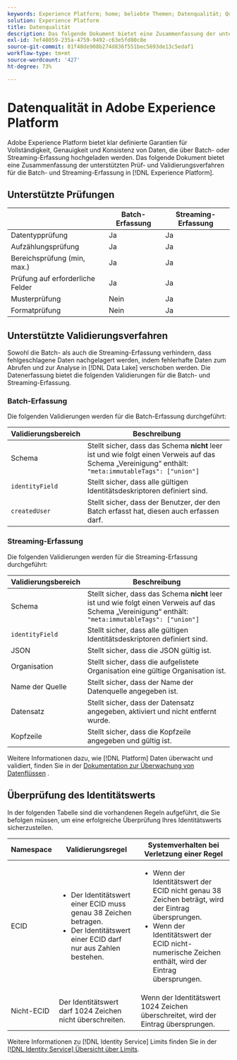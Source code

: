 ```yaml
---
keywords: Experience Platform; home; beliebte Themen; Datenqualität; Qualität; Qualität; unterstützte Validierung; Validierung; unterstützte Validierung;
solution: Experience Platform
title: Datenqualität
description: Das folgende Dokument bietet eine Zusammenfassung der unterstützten Prüf- und Validierungsverfahren für die Batch- und Streaming-Erfassung in Adobe Experience Platform.
exl-id: 7ef40859-235a-4759-9492-c63e5fd80c8e
source-git-commit: 81f48de908b274d836f551bec5693de13c5edaf1
workflow-type: tm+mt
source-wordcount: '427'
ht-degree: 73%

---
```


# Datenqualität in Adobe Experience Platform

Adobe Experience Platform bietet klar definierte Garantien für Vollständigkeit, Genauigkeit und Konsistenz von Daten, die über Batch- oder Streaming-Erfassung hochgeladen werden. Das folgende Dokument bietet eine Zusammenfassung der unterstützten Prüf- und Validierungsverfahren für die Batch- und Streaming-Erfassung in [!DNL Experience Platform].

## Unterstützte Prüfungen

|   | Batch-Erfassung | Streaming-Erfassung |
| ------ | --------------- | ------------------- |
| Datentypprüfung | Ja | Ja |
| Aufzählungsprüfung | Ja | Ja |
| Bereichsprüfung (min, max.) | Ja | Ja |
| Prüfung auf erforderliche Felder | Ja | Ja |
| Musterprüfung | Nein | Ja |
| Formatprüfung | Nein | Ja |

## Unterstützte Validierungsverfahren

Sowohl die Batch- als auch die Streaming-Erfassung verhindern, dass fehlgeschlagene Daten nachgelagert werden, indem fehlerhafte Daten zum Abrufen und zur Analyse in [!DNL Data Lake] verschoben werden. Die Datenerfassung bietet die folgenden Validierungen für die Batch- und Streaming-Erfassung.

### Batch-Erfassung

Die folgenden Validierungen werden für die Batch-Erfassung durchgeführt:

| Validierungsbereich | Beschreibung |
| --------------- | ----------- |
| Schema | Stellt sicher, dass das Schema **nicht** leer ist und wie folgt einen Verweis auf das Schema „Vereinigung“ enthält: `"meta:immutableTags": ["union"]` |
| `identityField` | Stellt sicher, dass alle gültigen Identitätsdeskriptoren definiert sind. |
| `createdUser` | Stellt sicher, dass der Benutzer, der den Batch erfasst hat, diesen auch erfassen darf. |

### Streaming-Erfassung

Die folgenden Validierungen werden für die Streaming-Erfassung durchgeführt:

| Validierungsbereich | Beschreibung |
| --------------- | ----------- |
| Schema | Stellt sicher, dass das Schema **nicht** leer ist und wie folgt einen Verweis auf das Schema „Vereinigung“ enthält: `"meta:immutableTags": ["union"]` |
| `identityField` | Stellt sicher, dass alle gültigen Identitätsdeskriptoren definiert sind. |
| JSON | Stellt sicher, dass die JSON gültig ist. |
| Organisation | Stellt sicher, dass die aufgelistete Organisation eine gültige Organisation ist. |
| Name der Quelle | Stellt sicher, dass der Name der Datenquelle angegeben ist. |
| Datensatz | Stellt sicher, dass der Datensatz angegeben, aktiviert und nicht entfernt wurde. |
| Kopfzeile | Stellt sicher, dass die Kopfzeile angegeben und gültig ist. |

Weitere Informationen dazu, wie [!DNL Platform] Daten überwacht und validiert, finden Sie in der [Dokumentation zur Überwachung von Datenflüssen](./monitor-data-ingestion.md) .

## Überprüfung des Identitätswerts

In der folgenden Tabelle sind die vorhandenen Regeln aufgeführt, die Sie befolgen müssen, um eine erfolgreiche Überprüfung Ihres Identitätswerts sicherzustellen.

| Namespace | Validierungsregel | Systemverhalten bei Verletzung einer Regel |
| --- | --- | --- |
| ECID | <ul><li>Der Identitätswert einer ECID muss genau 38 Zeichen betragen.</li><li>Der Identitätswert einer ECID darf nur aus Zahlen bestehen.</li></ul> | <ul><li>Wenn der Identitätswert der ECID nicht genau 38 Zeichen beträgt, wird der Eintrag übersprungen.</li><li>Wenn der Identitätswert der ECID nicht-numerische Zeichen enthält, wird der Eintrag übersprungen.</li></ul> |
| Nicht-ECID | Der Identitätswert darf 1024 Zeichen nicht überschreiten. | Wenn der Identitätswert 1024 Zeichen überschreitet, wird der Eintrag übersprungen. |

Weitere Informationen zu [!DNL Identity Service] Limits finden Sie in der [[!DNL Identity Service] Übersicht über Limits](../../identity-service/guardrails.md).
